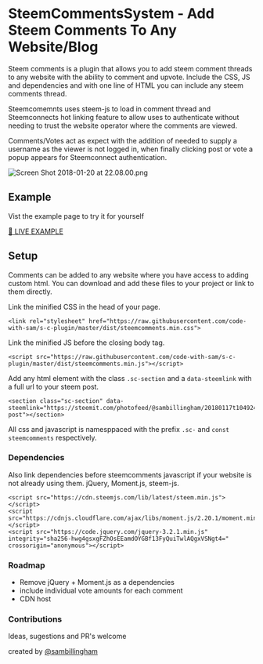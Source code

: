 # SteemCommentsSystem - Add Steem Comments To Any Website/Blog

Steem comments is a plugin that allows you to add steem comment threads to any website with the ability to comment and upvote. Include the CSS, JS and dependencies and with one line of HTML you can include any steem comments thread.

Steemcomemnts uses steem-js to load in comment thread and Steemconnects hot linking feature to allow uses to authenticate without needing to trust the website operator where the comments are viewed. 

Comments/Votes act as expect with the addition of needed to supply a username as the viewer is not logged in, when finally clicking post or vote a popup appears for Steemconnect authentication. 

![Screen Shot 2018-01-20 at 22.08.00.png](https://steemitimages.com/DQmS5EGAK8cUM8XWEGddABScgHnyK5tREnXURAEKHwE5nCL/Screen%20Shot%202018-01-20%20at%2022.08.00.png)

## Example
Vist the example page to try it for yourself

[💯 LIVE EXAMPLE](https://code-with-sam.github.io/s-c-plugin/examples/basic.html) 

## Setup
Comments can be added to any website where you have access to adding custom html. You can download and add these files to your project or link to them directly.

Link the minified CSS in the head of your page.
```
<link rel="stylesheet" href="https://raw.githubusercontent.com/code-with-sam/s-c-plugin/master/dist/steemcomments.min.css">
```

Link the minified JS before the closing body tag.
```
<script src="https://raw.githubusercontent.com/code-with-sam/s-c-plugin/master/dist/steemcomments.min.js"></script>
```

Add any html element with the class ```.sc-section``` and a ```data-steemlink``` with a full url to your steem post.
```
<section class="sc-section" data-steemlink="https://steemit.com/photofeed/@sambillingham/20180117t104924425z-post"></section>
```


All css and javascript is namesppaced with the prefix ```.sc-``` and ```const steemcomments``` respectively.

### Dependencies
Also link dependencies before steemcomments javascript if your website is not already using them. jQuery, Moment.js, steem-js.
```
<script src="https://cdn.steemjs.com/lib/latest/steem.min.js"></script>
<script src="https://cdnjs.cloudflare.com/ajax/libs/moment.js/2.20.1/moment.min.js"></script>
<script src="https://code.jquery.com/jquery-3.2.1.min.js" integrity="sha256-hwg4gsxgFZhOsEEamdOYGBf13FyQuiTwlAQgxVSNgt4=" crossorigin="anonymous"></script>

```

### Roadmap
- Remove jQuery + Moment.js as a dependencies
- include individual vote amounts for each comment
- CDN host

### Contributions
Ideas, sugestions and PR's welcome 

created by [@sambillingham](https://steemit.com/@sambillingham)


